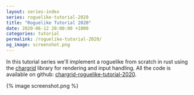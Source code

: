 ```yaml
---
layout: series-index
series: roguelike-tutorial-2020
title: "Roguelike Tutorial 2020"
date: 2020-06-12 20:00:00 +1000
categories: tutorial
permalink: /roguelike-tutorial-2020/
og_image: screenshot.png
---
```


In this tutorial series we'll implement a roguelike from scratch in rust
using the [chargrid](https://crates.io/crates/chargrid) library for
rendering and input handling. All the code is available on github: [chargrid-roguelike-tutorial-2020](https://github.com/stevebob/chargrid-roguelike-tutorial-2020).

{% image screenshot.png %}
